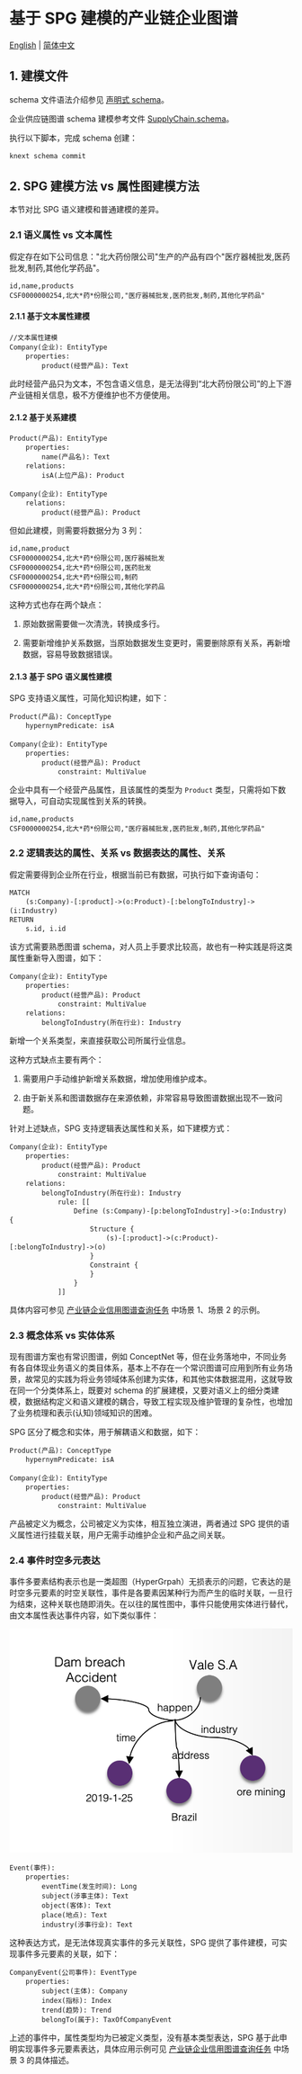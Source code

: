# 基于 SPG 建模的产业链企业图谱

[English](./README.md) |
[简体中文](./README_cn.md)

## 1. 建模文件

schema 文件语法介绍参见 [声明式 schema](https://openspg.yuque.com/ndx6g9/0.6/fzhov4l2sst6bede)。

企业供应链图谱 schema 建模参考文件 [SupplyChain.schema](./SupplyChain.schema)。

执行以下脚本，完成 schema 创建：

```bash
knext schema commit
```

## 2. SPG 建模方法 vs 属性图建模方法

本节对比 SPG 语义建模和普通建模的差异。

### 2.1 语义属性 vs 文本属性

假定存在如下公司信息："北大药份限公司"生产的产品有四个"医疗器械批发,医药批发,制药,其他化学药品"。

```text
id,name,products
CSF0000000254,北大*药*份限公司,"医疗器械批发,医药批发,制药,其他化学药品"
```

#### 2.1.1 基于文本属性建模

```text
//文本属性建模
Company(企业): EntityType
    properties:
        product(经营产品): Text
```

此时经营产品只为文本，不包含语义信息，是无法得到“北大药份限公司”的上下游产业链相关信息，极不方便维护也不方便使用。

#### 2.1.2 基于关系建模

```text
Product(产品): EntityType
    properties:
        name(产品名): Text
    relations:
        isA(上位产品): Product

Company(企业): EntityType
    relations:
        product(经营产品): Product
```

但如此建模，则需要将数据分为 3 列：

```text
id,name,product
CSF0000000254,北大*药*份限公司,医疗器械批发
CSF0000000254,北大*药*份限公司,医药批发
CSF0000000254,北大*药*份限公司,制药
CSF0000000254,北大*药*份限公司,其他化学药品
```

这种方式也存在两个缺点：

1. 原始数据需要做一次清洗，转换成多行。

2. 需要新增维护关系数据，当原始数据发生变更时，需要删除原有关系，再新增数据，容易导致数据错误。

#### 2.1.3 基于 SPG 语义属性建模

SPG 支持语义属性，可简化知识构建，如下：

```text
Product(产品): ConceptType
    hypernymPredicate: isA

Company(企业): EntityType
    properties:
        product(经营产品): Product
            constraint: MultiValue
```

企业中具有一个经营产品属性，且该属性的类型为 ``Product`` 类型，只需将如下数据导入，可自动实现属性到关系的转换。

```text
id,name,products
CSF0000000254,北大*药*份限公司,"医疗器械批发,医药批发,制药,其他化学药品"
```

### 2.2 逻辑表达的属性、关系 vs 数据表达的属性、关系

假定需要得到企业所在行业，根据当前已有数据，可执行如下查询语句：

```cypher
MATCH
    (s:Company)-[:product]->(o:Product)-[:belongToIndustry]->(i:Industry)
RETURN
    s.id, i.id
```

该方式需要熟悉图谱 schema，对人员上手要求比较高，故也有一种实践是将这类属性重新导入图谱，如下：

```text
Company(企业): EntityType
    properties:
        product(经营产品): Product
            constraint: MultiValue
    relations:
        belongToIndustry(所在行业): Industry
```

新增一个关系类型，来直接获取公司所属行业信息。

这种方式缺点主要有两个：

1. 需要用户手动维护新增关系数据，增加使用维护成本。

2. 由于新关系和图谱数据存在来源依赖，非常容易导致图谱数据出现不一致问题。

针对上述缺点，SPG 支持逻辑表达属性和关系，如下建模方式：

```text
Company(企业): EntityType
    properties:
        product(经营产品): Product
            constraint: MultiValue
    relations:
        belongToIndustry(所在行业): Industry
            rule: [[
                Define (s:Company)-[p:belongToIndustry]->(o:Industry) {
                    Structure {
                        (s)-[:product]->(c:Product)-[:belongToIndustry]->(o)
                    }
                    Constraint {
                    }
                }
            ]]
```

具体内容可参见 [产业链企业信用图谱查询任务](../reasoner/README_cn.md) 中场景 1、场景 2 的示例。

### 2.3 概念体系 vs 实体体系

现有图谱方案也有常识图谱，例如 ConceptNet 等，但在业务落地中，不同业务有各自体现业务语义的类目体系，基本上不存在一个常识图谱可应用到所有业务场景，故常见的实践为将业务领域体系创建为实体，和其他实体数据混用，这就导致在同一个分类体系上，既要对 schema 的扩展建模，又要对语义上的细分类建模，数据结构定义和语义建模的耦合，导致工程实现及维护管理的复杂性，也增加了业务梳理和表示(认知)领域知识的困难。

SPG 区分了概念和实体，用于解耦语义和数据，如下：

```text
Product(产品): ConceptType
    hypernymPredicate: isA

Company(企业): EntityType
    properties:
        product(经营产品): Product
            constraint: MultiValue
```

产品被定义为概念，公司被定义为实体，相互独立演进，两者通过 SPG 提供的语义属性进行挂载关联，用户无需手动维护企业和产品之间关联。

### 2.4 事件时空多元表达

事件多要素结构表示也是一类超图（HyperGrpah）无损表示的问题，它表达的是时空多元要素的时空关联性，事件是各要素因某种行为而产生的临时关联，一旦行为结束，这种关联也随即消失。在以往的属性图中，事件只能使用实体进行替代，由文本属性表达事件内容，如下类似事件：

![KAG SupplyChain Event Demo](../images/kag-supplychain-event-demo.png)

```text
Event(事件):
    properties:
        eventTime(发生时间): Long
        subject(涉事主体): Text
        object(客体): Text
        place(地点): Text
        industry(涉事行业): Text
```

这种表达方式，是无法体现真实事件的多元关联性，SPG 提供了事件建模，可实现事件多元要素的关联，如下：

```text
CompanyEvent(公司事件): EventType
    properties:
        subject(主体): Company
        index(指标): Index
        trend(趋势): Trend
        belongTo(属于): TaxOfCompanyEvent
```

上述的事件中，属性类型均为已被定义类型，没有基本类型表达，SPG 基于此申明实现事件多元要素表达，具体应用示例可见 [产业链企业信用图谱查询任务](../reasoner/README_cn.md) 中场景 3 的具体描述。

